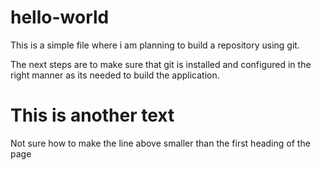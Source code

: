 # hello-world

This is a simple file where i am planning to build a repository using git.

The next steps are to make sure that git is installed and configured in the right manner as its needed to build the application.

# This is another text

Not sure how to make the line above smaller than the first heading of the page


